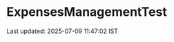 # ExpensesManagementTest










































































Last updated: 2025-07-09 11:47:02 IST
